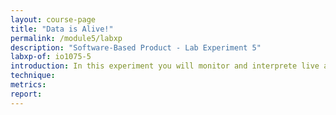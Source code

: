 ```yaml
---
layout: course-page
title: "Data is Alive!"
permalink: /module5/labxp
description: "Software-Based Product - Lab Experiment 5"
labxp-of: io1075-5
introduction: In this experiment you will monitor and interprete live activity data from a smartphone.
technique:
metrics:
report:
---
```

